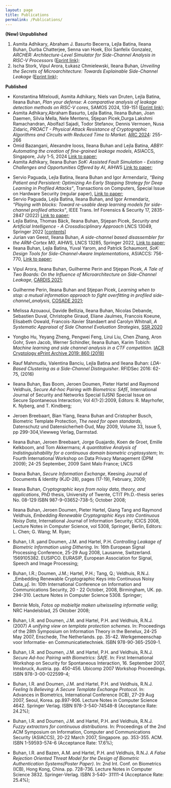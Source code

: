 ```yaml
---
layout: page
title: Publications
permalink: /Publications/
---
```




**(New) Unpublished**

1. Asmita Adhikary, Abraham J. Basurto Becerra, Lejla Batina, Ileana Buhan, Durba Chatterjee, Senna van Hoek, Eloi Sanfelix Gonzalez, *ARCHER: Architecture-Level Simulator for Side-Channel Analysis in RISC-V Processors* ([Eprint link](https://eprint.iacr.org/2024/1866));
2. Ischa Stork, Vipul Arora, Łukasz Chmielewski, Ileana Buhan, *Unveiling the Secrets of Microarchitecture: Towards Explainable Side-Channel Leakage* ([Eprint link](https://eprint.iacr.org/2024/1792));


**Published**
- Konstantina Miteloudi, Asmita Adhikary, Niels van Druten, Lejla Batina, Ileana Buhan, *Plan your defense: A comparative analysis of leakage detection methods on RISC-V cores*, SAMOS 2024, 139-151 ([Eprint link](https://eprint.iacr.org/2024/423));
- Asmita Adhikary,Abraham Basurto, Lejla Batina, Ileana Buhan, Joan Daemen, Silvia Mella, Nele Mentens, Stjepan Picek,Durga Lakshmi Ramachandran, Abolfazl Sajadi, Todor Stefanov, Dennis Vermoen, Nusa Zidaric,
  *PROACT - Physical Attack Resistance of Cryptographic Algorithms and Circuits with Reduced Time to Market.* [ARC 2024](https://dblp.org/db/conf/arc/arc2024.html#AdhikaryBBBDMMPRSSVZ24): 255-266
- Omid Bazangani, Alexandre Iooss, Ileana Buhan and Lejla Batina, *ABBY: Automating the creation of fine-grained leakage models*, ASIACCS, Singapore, July 1-5, 2024 [Link to paper](https://eprint.iacr.org/2021/1569);
- Asmita Adhikary, Ileana Buhan *SoK: Assisted Fault Simulation - Existing Challenges and Opportunities Offered by AI*, AIHWS  [Link to paper](https://eprint.iacr.org/2022/1675);
* Servio Paguada, Lejla Batina, Ileana Buhan and Igor Armendariz, *“Being Patient and Persistent: Optimizing An Early Stopping Strategy for Deep Learning in Profiled Attacks”*, Transactions on Computers, Special Issue on Hardware Security (regular paper),  [Link to paper](https://arxiv.org/abs/2111.14416);
* Servio Paguada, Lejla Batina, Ileana Buhan, and Igor Armendariz, *“Playing with blocks: Toward re-usable deep learning models for side-channel profiled attacks"*,  IEEE Trans. Inf Forensics & Security 17,  2835-2847 (2022) [Link to paper](https://arxiv.org/abs/2203.08448);
* Lejla Batina, Thomas Bäck, Ileana Buhan, Stjepan Picek, *Security and Artificial Intelligence - A Crossdisciplinary Approach* LNCS 13049, Springer 2022 \[[contents\]](https://dblp.org/db/series/lncs/lncs13049.html)
* Jurian van Geest, Ileana Buhan, *A side-channel based disassembler for the ARM-Cortex M0*, AIHWS, LNCS 13285, Springer 2022, [Link to paper](https://eprint.iacr.org/2022/523); 
* Ileana Buhan, Lejla Batina, Yuval Yarom, and Patrick Schaumont, *SoK: Design Tools for Side-Channel-Aware Implementations*, ASIACCS: 756-770, [Link to paper](https://eprint.iacr.org/2021/497); 

- Vipul Arora, Ileana Buhan, Guilherme Perin and Stjepan Picek, *A Tale of Two Boards: On the Influence of Microarchitecture on Side-Channel Leakage*, [CARDIS 2021](https://eprint.iacr.org/2021/905);
- Guilherme Perin, Ileana Buhan and Stjepan Picek, *Learning when to stop: a mutual information approach to fight overfitting in profiled side-channel_analysis*, [COSADE 2021](https://eprint.iacr.org/2020/058);

- Melissa Azouaoui, Davide Bellizia, Ileana Buhan, Nicolas Debande, Sebastien Duval,  Christophe Giraud, Eliane Jaulmes, Francois Koeune, Elisabeth Oswald, Francois-Xavier Standaert and Carolyn Whitnall, _A Systematic Appraisal of Side Channel Evaluation Strategies_, [SSR 2020](https://eprint.iacr.org/2020/1347) 

- Yongbo Hu, Yeyang Zheng, Pengwei Feng, Lirui Liu, Chen Zhang, Aron Gohr, Sven Jacob, Werner Schindler, Ileana Buhan, Karim Tobich: _Machine learning and side channel analysis in a CTF competition._ [IACR Cryptology ePrint Archive 2019: 860 (2019)](https://eprint.iacr.org/2019/860)

- Rauf Mahmudlu, Valentina Banciu, Lejla Batina and Ileana Buhan:
  _LDA-Based Clustering as a Side-Channel Distinguisher_. RFIDSec 2016: 62-75, (2016) 

- Ileana Buhan, Bas Boom, Jeroen Doumen, Pieter Hartel and Raymond Veldhuis, _Secure Ad-hoc Pairing with Biometrics: SAfE_, International Journal of Security and Networks Special (IJSN) Special Issue on Secure Spontaneous Interaction; Vol 4(1-2):2009, Editors: R. Mayrhofer, K. Nyberg, and T. Kindberg;

- Jeroen Breebaart, Bian Yiang, Ileana Buhan and Cristopher Busch, Biometric Template Protection, _The need for open standards_, Datenschutz und Datensicherheit-Dud, May 2009, Volume 33, Issue 5, pp 299-304,Viewweg Verlag, Darmstad.

- Ileana Buhan, Jeroen Breebaart, Jorge Guajardo, Koen de Groet, Emille Kelkboom, and Tom Akkermans;  _A quantitative Analysis of Indistinguishability for a continuous domain biometric cryptosystem_; In: Fourth International Workshop on Data Privacy Management (DPM 2009); 24-25 September, 2009 Saint Malo France; LNCS

- Ileana Buhan, _Secure Information Exchange_, Keesing Journal of Documents & Identity (KJD-28), pages (17-19), February, 2009;

- Ileana Buhan, _Cryptographic keys from noisy data, theory, and applications_, PhD thesis, University of Twente, CTIT Ph.D.-thesis series No. 08-129 ISBN 987-9-03652-738-5; October 2008;

- Ileana Buhan, Jeroen Doumen, Pieter Hartel, Qiang Tang and Raymond Veldhuis,
  _Embedding Renewable Cryptographic Keys into Continuous Noisy Data_,
  International Journal of Information Security; ICICS 2008, Lecture Notes in Computer Science, vol 5308, Springer, Berlin, Editors: L. Chen; G. Wang; M. Ryan;

- Buhan, I.R. µand Doumen, J.M. and Hartel, P.H. _Controlling Leakage of Biometric Information using Dithering_. In: 16th European Signal Processing Conference, 25-29 Aug 2008, Lausanne, Switzerland. 1569105382. EUSIPCO. EURASIP, European Association for Signal, Speech and Image Processing;

- Buhan, I.R.; Doumen, J.M.; Hartel, P.H.; Tang, Q.; Veldhuis, R.N.J. _Embedding Renewable Cryptographic Keys into Continuous Noisy Data_µ∫. In: 10th International Conference on Information and Communications Security, 20 - 22 October, 2008, Birmingham, UK. pp. 294-310. Lecture Notes in Computer Science 5308. Springer;

- Bennie Mols, _Fotos op mobieltje maken uitwisseling informatie veilig_; NRC Handelsblad, 25 Oktober 2008;

- Buhan, I.R. and Doumen, J.M. and Hartel, P.H. and Veldhuis, R.N.J. (2007) _A unifying view on template protection schemes_. In: Proceedings of the 28th Symposium on Information Theory in the Benelux, 24-25 May 2007, Enschede, The Netherlands. pp. 35-42. Werkgemeenschap voor Informatie- en Communicatietechniek. ISBN 978-90-365-2509-1.

- Buhan, I.R. and Doumen, J.M. and Hartel, P.H. and Veldhuis, R.N.J. _Secure Ad-hoc Pairing with Biometrics: SAfE_. In: First International Workshop on Security for Spontaneous Interaction, 16. September 2007, Innsbruck, Austria. pp. 450-456. Ubicomp 2007 Workshop Proceedings. ISBN 978-3-00-022599-4;

- Buhan, I.R. and Doumen, J.M. and Hartel, P.H. and Veldhuis, R.N.J.  _Feeling Is Believing: A Secure Template Exchange Protocol_. In: Advances in Biometrics, International Conference (ICB), 27-29 Aug 2007, Seoul, Korea. pp.897-906. Lecture Notes in Computer Science 4642. Springer Verlag. ISBN 978-3-540-74548-8 (Acceptance Rate: 24.2%);

- Buhan, I.R. and Doumen, J.M. and Hartel, P.H. and Veldhuis, R.N.J. _Fuzzy extractors for continuous distributions_. In: Proceedings of the 2nd ACM Symposium on Information, Computer and Communications Security (ASIACCS), 20-22 March 2007, Singapore. pp. 353-355. ACM. ISBN 1-59593-574-6 (Acceptance Rate: 17.6%);

- Buhan, I.R. and Bazen, A.M. and Hartel, P.H. and Veldhuis, R.N.J. _A False Rejection Oriented Threat Model for the Design of Biometric Authentication Systems(Poster Paper)_. In: 2nd Int. Conf. on Biometrics (ICB), Hong Kong, China. pp. 728-736. Lecture Notes in Computer Science 3832. Springer-Verlag. ISBN 3-540- 31111-4 (Acceptance Rate: 25.4%);